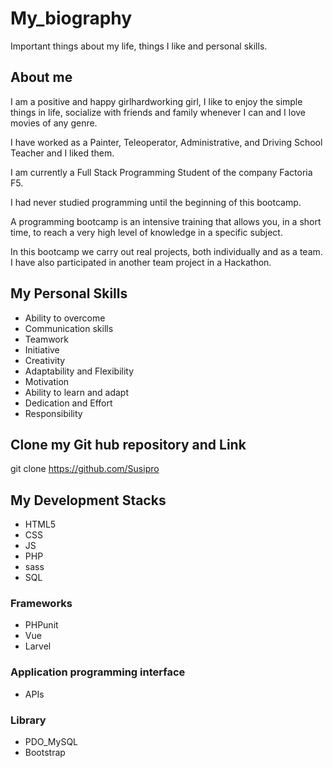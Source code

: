 # My_biography

Important things about my life, things I like and personal skills.


## About me

I am a positive and happy girlhardworking girl, I like to enjoy the simple things in life, socialize with friends and family whenever I can and I love movies of any genre.

I have worked as a Painter, Teleoperator, Administrative, and Driving School Teacher and I liked them.

I am currently a Full Stack Programming Student of the company Factoria F5.

I had never studied programming until the beginning of this bootcamp.

A programming bootcamp is an intensive training that allows you, in a short time, to reach a very high level of knowledge in a specific subject.

In this bootcamp we carry out real projects, both individually and as a team. I have also participated in another team project in a Hackathon.

## My Personal Skills

  - Ability to overcome
  - Communication skills
  - Teamwork
  - Initiative
  - Creativity
  - Adaptability and Flexibility
  - Motivation
  - Ability to learn and adapt
  - Dedication and Effort
  - Responsibility

## Clone my Git hub repository and Link

git clone https://github.com/Susipro
  
## My Development Stacks 
  - HTML5
  - CSS
  - JS
  - PHP
  - sass
  - SQL
  
### Frameworks
  - PHPunit
  - Vue
  - Larvel

### Application programming interface
  - APIs
   
### Library
  - PDO_MySQL
  - Bootstrap
